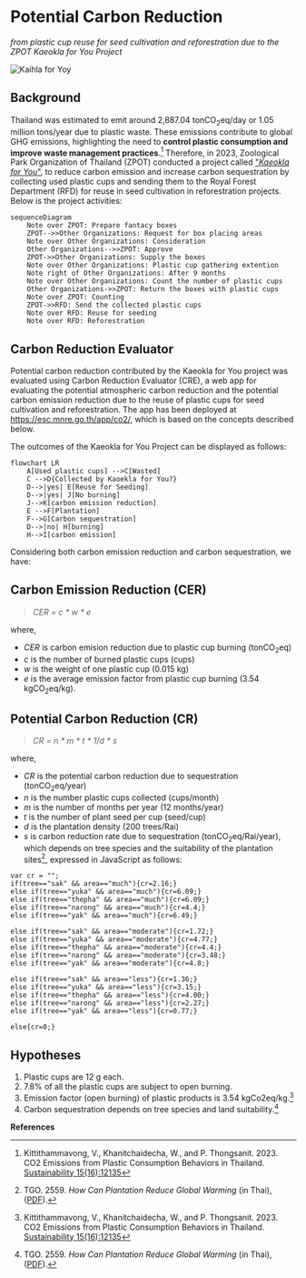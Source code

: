 # Potential Carbon Reduction
_from plastic cup reuse for seed cultivation and reforestration due to the ZPOT Kaeokla for You Project_

![Kaihla for Yoy](https://kietpawpan.github.io/carbon/kaeokla.jpg)

## Background
Thailand was estimated to emit around 2,887.04 tonCO<sub>2</sub>eq/day or 1.05 million tons/year due to plastic waste. These emissions contribute to global GHG emissions, highlighting the need to __control plastic consumption and improve waste management practices__.[^1] Therefore, in 2023, Zoological Park Organization of Thailand (ZPOT) conducted a project called ["_Kaeokla for You_"](https://www.thairath.co.th/futureperfect/articles/2724870), to reduce carbon emission and increase carbon sequestration by collecting used plastic cups and sending them to the Royal Forest Department (RFD) for reuse in seed cultivation in reforestration projects. Below is the project activities:

```mermaid
sequenceDiagram
    Note over ZPOT: Prepare fantacy boxes  
    ZPOT-->>Other Organizations: Request for box placing areas
    Note over Other Organizations: Consideration
    Other Organizations-->>ZPOT: Approve
    ZPOT->>Other Organizations: Supply the boxes
    Note over Other Organizations: Plastic cup gathering extention
    Note right of Other Organizations: After 9 months
    Note over Other Organizations: Count the number of plastic cups
    Other Organizations->>ZPOT: Return the boxes with plastic cups
    Note over ZPOT: Counting
    ZPOT->>RFD: Send the collected plastic cups
    Note over RFD: Reuse for seeding
    Note over RFD: Reforestration
```
## Carbon Reduction Evaluator
Potential carbon reduction contributed by the Kaeokla for You project was evaluated using Carbon Reduction Evaluator (CRE), a web app for evaluating the potential atmospheric carbon reduction and the potential carbon emission reduction due to the reuse of plastic cups for seed cultivation and reforestration. The app has been deployed at https://esc.mnre.go.th/app/co2/, which is based on the concepts described below.

The outcomes of the Kaeokla for You Project can be displayed as follows:

```mermaid
flowchart LR
    A[Used plastic cups] -->C[Wasted]
    C -->D{Collected by Kaoekla for You?}
    D-->|yes| E[Reuse for Seeding]
    D-->|yes| J[No burning]
    J-->K[carbon emission reduction]
    E -->F[Plantation]
    F-->G[Carbon sequestration]
    D-->|no| H[burning]
    H-->I[carbon emission]
```
Considering both carbon emission reduction and carbon sequestration, we have:

## Carbon Emission Reduction (CER)
> _CER = c * w * e_    

where,
- _CER_ is carbon emision reduction due to plastic cup burning (tonCO<sub>2</sub>eq)
- _c_ is the number of burned plastic cups (cups)
- _w_ is the weight of one plastic cup (0.015 kg) 
- _e_ is the average emission factor from plastic cup burning (3.54 kgCO<sub>2</sub>eq/kg).

## Potential Carbon Reduction (CR)
> _CR = n * m * t * 1/d * s_

where,
- _CR_ is the potential carbon reduction due to sequestration (tonCO<sub>2</sub>eq/year)
- _n_ is the number plastic cups collected (cups/month)
- _m_ is the number of months per year (12 months/year)
- _t_ is the number of plant seed per cup (seed/cup) 
- _d_ is the plantation density (200 trees/Rai)
- _s_ is carbon reduction rate due to sequestration (tonCO<sub>2</sub>eq/Rai/year), which depends on tree species and the suitability of the plantation sites[^2], expressed in JavaScript as follows:
  
```
var cr = "";
if(tree=="sak" && area=="much"){cr=2.16;}
else if(tree=="yuka" && area=="much"){cr=6.09;}
else if(tree=="thepha" && area=="much"){cr=6.09;}
else if(tree=="narong" && area=="much"){cr=4.4;}
else if(tree=="yak" && area=="much"){cr=6.49;}

else if(tree=="sak" && area=="moderate"){cr=1.72;}
else if(tree=="yuka" && area=="moderate"){cr=4.77;}
else if(tree=="thepha" && area=="moderate"){cr=4.4;}
else if(tree=="narong" && area=="moderate"){cr=3.48;}
else if(tree=="yak" && area=="moderate"){cr=4.8;}

else if(tree=="sak" && area=="less"){cr=1.36;}
else if(tree=="yuka" && area=="less"){cr=3.15;}
else if(tree=="thepha" && area=="less"){cr=4.00;}
else if(tree=="narong" && area=="less"){cr=2.27;}
else if(tree=="yak" && area=="less"){cr=0.77;}

else{cr=0;}
```

## Hypotheses
1. Plastic cups are 12 g each.
2. 7.8% of all the plastic cups are subject to open burning.
3. Emission factor (open burning) of plastic products is 3.54 kgCo2eq/kg.[^1]
4. Carbon sequestration depends on tree species and land suitability.[^2]


__References__
[^1]: Kittithammavong, V., Khanitchaidecha, W., and P. Thongsanit. 2023. CO2 Emissions from Plastic Consumption Behaviors in Thailand. [Sustainability 15(16):12135](https://www.mdpi.com/2071-1050/15/16/12135)
[^2]: TGO. 2559. <i>How Can Plantation Reduce Global Warming</i> (in Thai), ([PDF](https://esc.mnre.go.th/app/co2/Tree_version02.pdf)).
